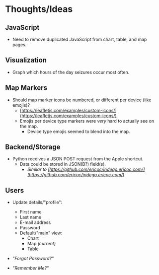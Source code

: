# Thoughts/Ideas

## JavaScript
- Need to remove duplicated JavaScript from chart, table, and map pages.

## Visualization
- Graph which hours of the day seizures occur most often.

## Map Markers
- Should map marker icons be numbered, or different per device (like emojis)?
  - [https://leafletjs.com/examples/custom-icons/](https://leafletjs.com/examples/custom-icons/) 
  - Emojis per device type markers were _very_ hard to actually see on the map.
    - Device type emojis seemed to blend into the map.

## Backend/Storage
- Python receives a JSON POST request from the Apple shortcut.
  - Data could be stored in JSON(B?) field(s).
    - _Similar to
      [https://github.com/ericoc/indego.ericoc.com/](https://github.com/ericoc/indego.ericoc.com/)_

## Users
- Update details/"profile":
  - First name
  - Last name
  - E-mail address
  - Password
  - Default/"main" view:
    - Chart
    - Map _(current)_
    - Table


- _"Forgot Password?"_
- _"Remember Me?"_
